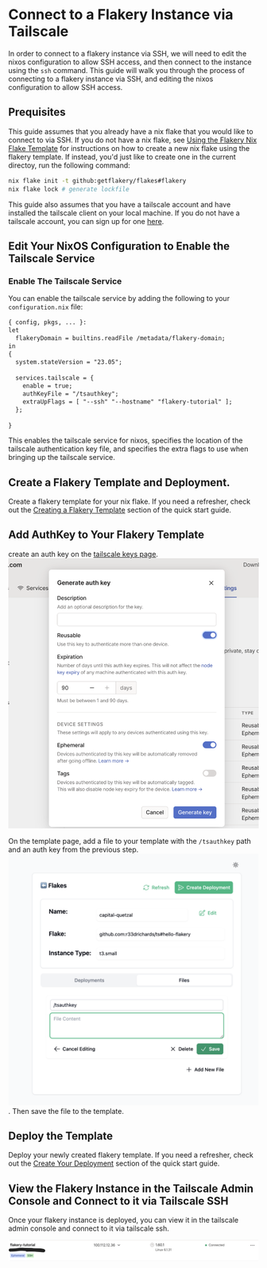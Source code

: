 ---
---
# Connect to a Flakery Instance via Tailscale

In order to connect to a flakery instance via SSH, we will need to edit the nixos configuration to allow SSH access, and then connect to the instance using the `ssh` command. This guide will walk you through the process of connecting to a flakery instance via SSH, and editing the nixos configuration to allow SSH access.

## Prequisites 

This guide assumes that you already have a nix flake that you would like to connect to via SSH. If you do not have a nix flake, see [Using the Flakery Nix Flake Template](/guides/nix-flake-template) for instructions on how to create a new nix flake using the flakery template. If instead, you'd just like to create one in the current directoy, run the following command:

```sh
nix flake init -t github:getflakery/flakes#flakery
nix flake lock # generate lockfile
```

This guide also assumes that you have a tailscale account and have installed the tailscale client on your local machine. If you do not have a tailscale account, you can sign up for one [here](https://tailscale.com/).

## Edit Your NixOS Configuration to Enable the Tailscale Service

### Enable The Tailscale Service

You can enable the tailscale service by adding the following to your `configuration.nix` file:


```nix{8-12}
{ config, pkgs, ... }:
let 
  flakeryDomain = builtins.readFile /metadata/flakery-domain;
in
{
  system.stateVersion = "23.05";

  services.tailscale = {
    enable = true;
    authKeyFile = "/tsauthkey";
    extraUpFlags = [ "--ssh" "--hostname" "flakery-tutorial" ];
  };

}
```

This enables the tailscale service for nixos, specifies the location of the tailscale authentication key file, and specifies the extra flags to use when bringing up the tailscale service.


## Create a Flakery Template and Deployment. 

Create a flakery template for your nix flake. If you need a refresher, check out the [Creating a Flakery Template](/guides/quick-start/#create-your-deployment-template) section of the quick start guide.



## Add AuthKey to Your Flakery Template

create an auth key on the [tailscale keys page](https://login.tailscale.com/admin/settings/keys).
![Alt text](./image-1.png)

On the template page, add a file to your template with the `/tsauthkey` path and an auth key from the previous step.
![Alt text](./image.png). Then save the file to the template. 

## Deploy the Template 

 Deploy your newly created flakery template. If you need a refresher, check out the [Create Your Deployment](/guides/quick-start/#create-your-deployment) section of the quick start guide.

## View the Flakery Instance in the Tailscale Admin Console and Connect to it via Tailscale SSH

Once your flakery instance is deployed, you can view it in the tailscale admin console and connect to it via tailscale ssh.

![Alt text](./tailscale-instance.png)